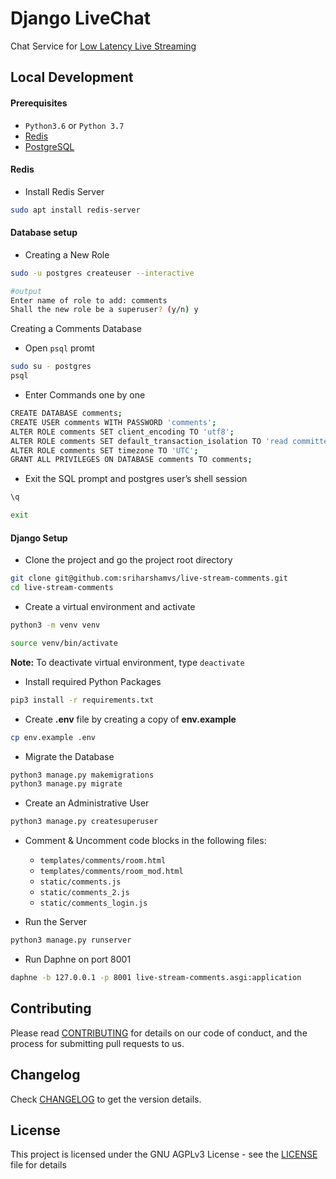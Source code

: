 # Django LiveChat

Chat Service for [Low Latency Live Streaming](https://github.com/sriharshamvs/low-latency-live-streaming)

## Local Development

#### Prerequisites

- `Python3.6` or `Python 3.7`
- [Redis](https://redis.io/topics/quickstart)
- [PostgreSQL](https://www.postgresql.org/download/linux/debian/)

#### Redis

- Install Redis Server

```bash
sudo apt install redis-server
```

#### Database setup

- Creating a New Role

```bash
sudo -u postgres createuser --interactive
```

```bash
#output
Enter name of role to add: comments
Shall the new role be a superuser? (y/n) y
```

Creating a Comments Database

- Open `psql` promt

```bash
sudo su - postgres
psql
```

- Enter Commands one by one

```bash
CREATE DATABASE comments;
CREATE USER comments WITH PASSWORD 'comments';
ALTER ROLE comments SET client_encoding TO 'utf8';
ALTER ROLE comments SET default_transaction_isolation TO 'read committed';
ALTER ROLE comments SET timezone TO 'UTC';
GRANT ALL PRIVILEGES ON DATABASE comments TO comments;
```

- Exit the SQL prompt and postgres user’s shell session

```bash
\q

exit
```

#### Django Setup

- Clone the project and go the project root directory

```bash
git clone git@github.com:sriharshamvs/live-stream-comments.git
cd live-stream-comments
```

- Create a virtual environment and activate

```bash
python3 -m venv venv

source venv/bin/activate
```

**Note:** To deactivate virtual environment, type `deactivate`

- Install required Python Packages

```bash
pip3 install -r requirements.txt
```

- Create __.env__ file by creating a copy of __env.example__

```bash
cp env.example .env
```

- Migrate the Database

```bash
python3 manage.py makemigrations
python3 manage.py migrate
```

- Create an Administrative User

```bash
python3 manage.py createsuperuser
```

- Comment & Uncomment code blocks in the following files:

  - `templates/comments/room.html`
  - `templates/comments/room_mod.html`
  - `static/comments.js`
  - `static/comments_2.js`
  - `static/comments_login.js`

- Run the Server

```bash
python3 manage.py runserver
```

- Run Daphne on port 8001

```bash
daphne -b 127.0.0.1 -p 8001 live-stream-comments.asgi:application
```

## Contributing

Please read [CONTRIBUTING](CONTRIBUTING.md) for details on our code of conduct, and the process for submitting pull requests to us.

## Changelog

Check [CHANGELOG](CHANGELOG.md) to get the version details.

## License

This project is licensed under the GNU AGPLv3 License - see the [LICENSE](LICENSE) file for details

